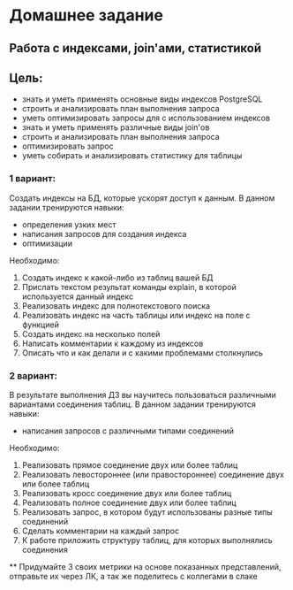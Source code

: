 # Домашнее задание

## Работа с индексами, join'ами, статистикой

## Цель:
- знать и уметь применять основные виды индексов PostgreSQL
- строить и анализировать план выполнения запроса
- уметь оптимизировать запросы для с использованием индексов
- знать и уметь применять различные виды join'ов
- строить и анализировать план выполнения запроса
- оптимизировать запрос
- уметь собирать и анализировать статистику для таблицы


### 1 вариант:

Создать индексы на БД, которые ускорят доступ к данным.
В данном задании тренируются навыки:
- определения узких мест
- написания запросов для создания индекса
- оптимизации

Необходимо:
1) Создать индекс к какой-либо из таблиц вашей БД
2) Прислать текстом результат команды explain,
в которой используется данный индекс
3) Реализовать индекс для полнотекстового поиска
4) Реализовать индекс на часть таблицы или индекс
на поле с функцией
5) Создать индекс на несколько полей
6) Написать комментарии к каждому из индексов
7) Описать что и как делали и с какими проблемами
столкнулись

### 2 вариант:
В результате выполнения ДЗ вы научитесь пользоваться
различными вариантами соединения таблиц.
В данном задании тренируются навыки:
- написания запросов с различными типами соединений

Необходимо:
1) Реализовать прямое соединение двух или более таблиц
2) Реализовать левостороннее (или правостороннее)
соединение двух или более таблиц
3) Реализовать кросс соединение двух или более таблиц
4) Реализовать полное соединение двух или более таблиц
5) Реализовать запрос, в котором будут использованы
разные типы соединений
6) Сделать комментарии на каждый запрос
7) К работе приложить структуру таблиц, для которых
выполнялись соединения

** Придумайте 3 своих метрики на основе показанных представлений, отправьте их через ЛК, а так же поделитесь с коллегами в слаке
